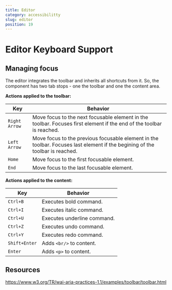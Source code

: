 ```yaml
---
title: Editor
category: accessibilitty
slug: editor
position: 19
---
```

# Editor Keyboard Support

## Managing focus

The editor integrates the toolbar and inherits all shortcuts from it. So, the component has two tab stops - one the toolbar and one the content area.

**Actions applied to the toolbar:**

| Key         | Behavior                                                    |
|-------------|-------------------------------------------------------------|
| `Right Arrow`  | Move focus to the next focusable element in the toolbar. Focuses first element if the end of the toolbar is reached. |
| `Left Arrow`  | Move focus to the previous focusable element in the toolbar. Focuses last element if the begining of the toolbar is reached. |
| `Home`  | Move focus to the first focusable element. |
| `End`  | Move focus to the last focusable element. |

**Actions applied to the content:**


| Key         | Behavior                                                    |
|-------------|-------------------------------------------------------------|
| `Ctrl+B`  | Executes bold command. |
| `Ctrl+I`  | Executes italic command. |
| `Ctrl+U`  | Executes underline command. |
| `Ctrl+Z`  | Executes undo command. |
| `Ctrl+Y`  | Executes redo command. |
| `Shift+Enter`  | Adds `<br/>` to content. |
| `Enter`  | Adds `<p>` to content. |

## Resources

https://www.w3.org/TR/wai-aria-practices-1.1/examples/toolbar/toolbar.html

